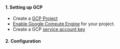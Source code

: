 #### 1. Setting up GCP
- Create a [GCP Project](https://console.cloud.google.com/projectcreate)
- [Enable Google Compute Engine](https://console.developers.google.com/apis/library/compute.googleapis.com) for your project.
- Create a GCP [service account key](https://console.cloud.google.com/apis/credentials/serviceaccountkey)
#### 2. Configuration
